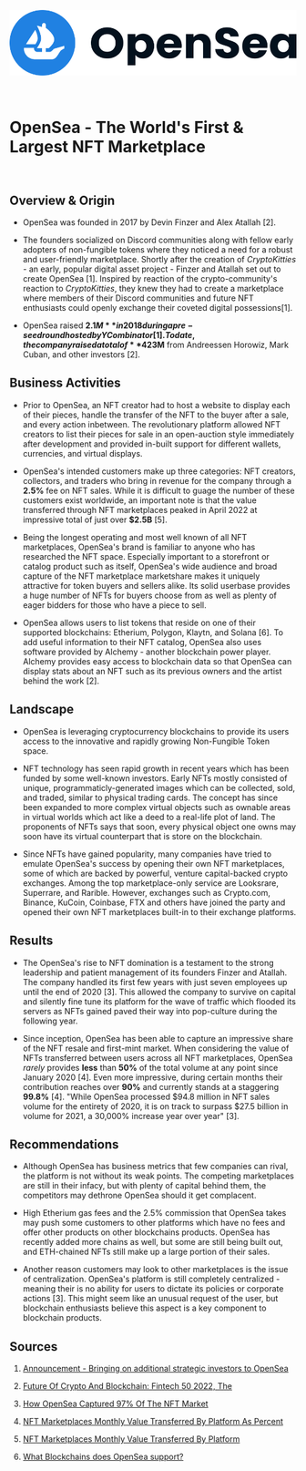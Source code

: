 ![OpenSea - The World's First & Largest NFT Marketplace](./img/logo.png "OpenSea Logo")

<br>

# OpenSea - The World's First & Largest NFT Marketplace

<br>

## Overview & Origin

* OpenSea was founded in 2017 by Devin Finzer and Alex Atallah [2].

* The founders socialized on Discord communities along with fellow early adopters of non-fungible tokens where they noticed a need for a robust and user-friendly marketplace. Shortly after the creation of *CryptoKitties* - an early, popular digital asset project - Finzer and Atallah set out to create OpenSea [1]. Inspired by reaction of the crypto-community's reaction to *CryptoKitties*, they knew they had to create a marketplace where members of their Discord communities and future NFT enthusiasts could openly exchange their coveted digital possessions[1].

* OpenSea raised **$2.1M** in 2018 during a pre-seed round hosted by Y Combinator [1]. To date, the company raised a total of **$423M** from Andreessen Horowiz, Mark Cuban, and other investors [2].

## Business Activities

* Prior to OpenSea, an NFT creator had to host a website to display each of their pieces, handle the transfer of the NFT to the buyer after a sale, and every action inbetween. The revolutionary platform allowed NFT creators to list their pieces for sale in an open-auction style immediately after development and provided in-built support for different wallets, currencies, and virtual displays.

* OpenSea's intended customers make up three categories: NFT creators, collectors, and traders who bring in revenue for the company through a **2.5%** fee on NFT sales. While it is difficult to guage the number of these customers exist worldwide, an important note is that the value transferred through NFT marketplaces peaked in April 2022 at impressive total of just over **$2.5B** [5].

* Being the longest operating and most well known of all NFT marketplaces, OpenSea's brand is familiar to anyone who has researched the NFT space. Especially important to a storefront or catalog product such as itself, OpenSea's wide audience and broad capture of the NFT marketplace marketshare makes it uniquely attractive for token buyers and sellers alike. Its solid userbase provides a huge number of NFTs for buyers choose from as well as plenty of eager bidders for those who have a piece to sell.

* OpenSea allows users to list tokens that reside on one of their supported blockchains: Etherium, Polygon, Klaytn, and Solana [6]. To add useful information to their NFT catalog, OpenSea also uses software provided by Alchemy - another blockchain power player. Alchemy provides easy access to blockchain data so that OpenSea can display stats about an NFT such as its previous owners and the artist behind the work [2].


## Landscape

* OpenSea is leveraging cryptocurrency blockchains to provide its users access to the innovative and rapidly growing Non-Fungible Token space.

* NFT technology has seen rapid growth in recent years which has been funded by some well-known investors. Early NFTs mostly consisted of unique, programmaticly-generated images which can be collected, sold, and traded, similar to physical trading cards. The concept has since been expanded to more complex virtual objects such as ownable areas in virtual worlds which act like a deed to a real-life plot of land. The proponents of NFTs says that soon, every physical object one owns may soon have its virtual counterpart that is store on the blockchain.

* Since NFTs have gained popularity, many companies have tried to emulate OpenSea's success by opening their own NFT marketplaces, some of which are backed by powerful, venture capital-backed crypto exchanges. Among the top marketplace-only service are Looksrare, Superrare, and Rarible. However, exchanges such as Crypto.com, Binance, KuCoin, Coinbase, FTX and others have joined the party and opened their own NFT marketplaces built-in to their exchange platforms. 


## Results

* The OpenSea's rise to NFT domination is a testament to the strong leadership and patient management of its founders Finzer and Atallah. The company handled its first few years with just seven employees up until the end of 2020 [3]. This allowed the company to survive on capital and silently fine tune its platform for the wave of traffic which flooded its servers as NFTs gained paved their way into pop-culture during the following year.

* Since inception, OpenSea has been able to capture an impressive share of the NFT resale and first-mint market. When considering the value of NFTs transferred between users across all NFT marketplaces, OpenSea *rarely* provides **less** than **50%** of the total volume at any point since January 2020 [4]. Even more impressive, during certain months their contribution reaches over **90%** and currently stands at a staggering **99.8%** [4]. "While OpenSea processed $94.8 million in NFT sales volume for the entirety of 2020, it is on track to surpass $27.5 billion in volume for 2021, a 30,000% increase year over year" [3].

## Recommendations

* Although OpenSea has business metrics that few companies can rival, the platform is not without its weak points. The competing marketplaces are still in their infacy, but with plenty of capital behind them, the competitors may dethrone OpenSea should it get complacent.

* High Etherium gas fees and the 2.5% commission that OpenSea takes may push some customers to other platforms which have no fees and offer other products on other blockchains products. OpenSea has recently added more chains as well, but some are still being built out, and ETH-chained NFTs still make up a large portion of their sales.

* Another reason customers may look to other marketplaces is the issue of centralization. OpenSea's platform is still completely centralized - meaning their is no ability for users to dictate its policies or corporate actions [3]. This might seem like an unusual request of the user, but blockchain enthusiasts believe this aspect is a key component to blockchain products.

## Sources

1. [Announcement - Bringing on additional strategic investors to OpenSea](https://opensea.io/blog/announcements/bringing-on-additional-strategic-investors-to-opensea/)
 
2. [Future Of Crypto And Blockchain: Fintech 50 2022, The](https://www.forbes.com/sites/ninabambysheva/2022/06/07/the-future-of-crypto-and-blockchain-fintech-50-2022/?sh=1a60b09960cc)

3. [How OpenSea Captured 97% Of The NFT Market](https://tokenist.com/how-opensea-captured-97-of-the-nft-market/)

4. [NFT Marketplaces Monthly Value Transferred By Platform As Percent](https://dune.com/queries/73722/148298)

5. [NFT Marketplaces Monthly Value Transferred By Platform](https://dune.com/queries/73722/148292)

6. [What Blockchains does OpenSea support?](https://support.opensea.io/hc/en-us/articles/4404027708051-Which-blockchains-does-OpenSea-support) 